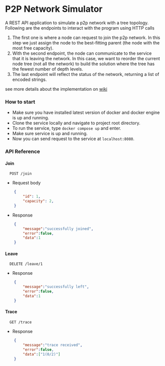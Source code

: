 # P2P Network Simulator

A REST API application to simulate a p2p network with a tree topology. Following are the endpoints to interact with the program using HTTP calls
1. The first one is where a node can request to join the p2p network. In this step we just assign the node to the best-fitting parent (the node with the most free capacity).
2. With the second endpoint, the node can communicate to the service that it is leaving the network. In this case, we want to reorder the current node tree (not all the network) to build the solution where the tree has the fewest number of depth levels.
3. The last endpoint will reflect the status of the network, returning a list of encoded strings.

see more details about the implementation on [wiki](https://github.com/Uzama/p2p-network-simulator/wiki) 

### How to start 

- Make sure you have installed latest version of docker and docker engine is up and running.
- Clone the service locally and navigate to project root directory.
- To run the service, type ```docker compose up``` and enter.
- Make sure service is up and running. 
- Now you can send request to the service at ```localhost:8080```.

### API Reference

#### Join

```
  POST /join
```

 - Request body
```json
    {
        "id": 1,
        "capacity": 2,
    }
```

- Response 
```json
    {
        "message":"successfully joined",
        "error":false,
        "data":1
    }
```

#### Leave

```
  DELETE /leave/1
```

- Response 
```json
    {
        "message":"successfully left",
        "error":false,
        "data":1
    }
```

#### Trace

```
  GET /trace
```

- Response 
```json
    {
        "message":"trace received",
        "error":false,
        "data":["1(0/2)"]
    }  
```